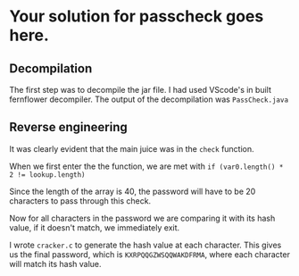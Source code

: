 # Your solution for passcheck goes here.

## Decompilation
The first step was to decompile the jar file. I had used VScode's in built fernflower decompiler. The output of the decompilation was `PassCheck.java`

## Reverse engineering
It was clearly evident that the main juice was in the `check` function.

When we first enter the the function, we are met with
`if (var0.length() * 2 != lookup.length)`

Since the length of the array is 40, the password will have to be 20 characters to pass through this check.

Now for all characters in the password we are comparing it with its hash value, if it doesn't match, we immediately exit.

I wrote `cracker.c` to generate the hash value at each character. This gives us the final password, which is `KXRPQQGZWSQQWAKDFRMA`, where each character will match its hash value.
